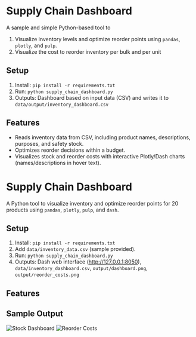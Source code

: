 # Supply Chain Dashboard
A sample and simple Python-based tool to 
1. Visualize inventory levels and optimize reorder points using `pandas`, `plotly`, and `pulp`.
2. Visualize the cost to reorder inventory per bulk and per unit

## Setup
1. Install: `pip install -r requirements.txt`
2. Run: `python supply_chain_dashboard.py`
3. Outputs: Dashboard based on input data (CSV) and writes it to `data/output/inventory_dashboard.csv`

## Features
- Reads inventory data from CSV, including product names, descriptions, purposes, and safety stock.
- Optimizes reorder decisions within a budget.
- Visualizes stock and reorder costs with interactive Plotly/Dash charts (names/descriptions in hover text).


# Supply Chain Dashboard
A Python tool to visualize inventory and optimize reorder points for 20 products using `pandas`, `plotly`, `pulp`, and `dash`.

## Setup
1. Install: `pip install -r requirements.txt`
2. Add `data/inventory_data.csv` (sample provided).
4. Run: `python supply_chain_dashboard.py`
5. Outputs: Dash web interface (http://127.0.0.1:8050), `data/inventory_dashboard.csv`, `output/dashboard.png`, `output/reorder_costs.png`

## Features


## Sample Output
![Stock Dashboard](output/images/outputdashboards/2025-10-01/inventory_dashboard.png)
![Reorder Costs](output/images/outputdashboards/2025-10-01/cost-to-reorder.png)